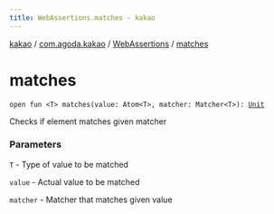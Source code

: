 ```yaml
---
title: WebAssertions.matches - kakao
---
```


[kakao](../../index.html) / [com.agoda.kakao](../index.html) / [WebAssertions](index.html) / [matches](.)

# matches

`open fun <T> matches(value: Atom<T>, matcher: Matcher<T>): `[`Unit`](https://kotlinlang.org/api/latest/jvm/stdlib/kotlin/-unit/index.html)

Checks if element matches given matcher

### Parameters

`T` - Type of value to be matched

`value` - Actual value to be matched

`matcher` - Matcher that matches given value